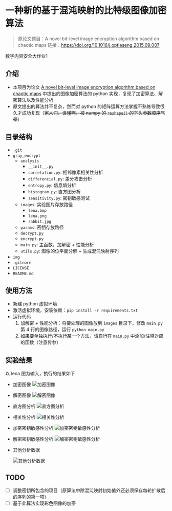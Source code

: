 # 一种新的基于混沌映射的比特级图像加密算法

> 原论文题目：A novel bit-level image encryption algorithm based on chaotic maps
> 链接：https://doi.org/10.1016/j.optlaseng.2015.09.007

数字内容安全大作业1

## 介绍

- 本项目为论文 [A novel bit-level image encryption algorithm based on chaotic maps](https://doi.org/10.1016/j.optlaseng.2015.09.007) 中提出的图像加密算法的 python 实现，复现了加密算法、解密算法以及性能分析
- 原文提出的算法并不复杂，然而对 python 的矩阵运算方法掌握不熟练导致很久才成功复现（~~家人们，谁懂啊，被 numpy 的 `reshape()` 的下头参数顺序气晕~~）

## 目录结构

- `.git`
- `gray_encrypt`
  - `analysis`
    - `__init__.py`
    - `correlation.py`: 相邻像素相关性分析
    - `differencial.py`: 差分攻击分析
    - `entropy.py`: 信息熵分析
    - `histogram.py`: 直方图分析
    - `sensitivity.py`: 密钥敏感测试
  - `images`: 实验图片存放路径
    - `lena.bmp`
    - `lena.png`
    - `rabbit.jpg`
  - `params`: 密钥存放路径
  - `decrypt.py`
  - `encrypt.py`
  - `main.py`: 主函数，加解密 + 性能分析
  - `utils.py`: 图像的位平面分解 + 生成混沌映射序列
- `img`
- `.gitnore`
- `LICENSE`
- `README.md`

## 使用方法

- 新建 python 虚拟环境
- 激活虚拟环境，安装依赖：`pip install -r requirements.txt`
- 运行代码
  1. 加解密 + 性能分析：将要处理的图像放到 `images` 目录下，修改 `main.py` 第 4 行的图像路径，运行 `python main.py`
  2. 如果要单独执行/不执行某一个方法，请自行在 `main.py` 中添加/注释对应的函数（注意传参）

## 实验结果

以 lena 图为输入，执行的结果如下

- 加密图像
  ![加密图像](img/encrypt.png)

- 解密图像
  ![解密图像](img/decrypt.png)

- 直方图分析
  ![直方图分析](img/histogram.png)

- 相关性分析
  ![相关性分析](img/correlation.png)

- 加密密钥敏感性分析
  ![加密密钥敏感性分析](img/encrypt_sensitivity.png)

- 解密密钥敏感性分析
  ![解密密钥敏感性分析](img/decrypt_sensitivity.png)

- 其他分析数据

  ![其他分析数据](img/other_analysis_data.png)

## TODO

- [ ] 调整密钥所包含的项目（原算法中除混沌映射初始值外还必须保存每轮扩散后的序列的第一项）
- [ ] 基于此算法实现彩色图像的加密
